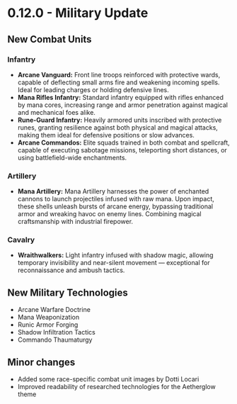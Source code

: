# 0.12.0 - Military Update

## New Combat Units

### Infantry
- **Arcane Vanguard:** Front line troops reinforced with protective wards, capable of deflecting small arms fire and weakening incoming spells. Ideal for leading charges or holding defensive lines.
- **Mana Rifles Infantry:** Standard infantry equipped with rifles enhanced by mana cores, increasing range and armor penetration against magical and mechanical foes alike.
- **Rune-Guard Infantry:** Heavily armored units inscribed with protective runes, granting resilience against both physical and magical attacks, making them ideal for defensive positions or slow advances.
- **Arcane Commandos:** Elite squads trained in both combat and spellcraft, capable of executing sabotage missions, teleporting short distances, or using battlefield-wide enchantments.

### Artillery
- **Mana Artillery:** Mana Artillery harnesses the power of enchanted cannons to launch projectiles infused with raw mana. Upon impact, these shells unleash bursts of arcane energy, bypassing traditional armor and wreaking havoc on enemy lines. Combining magical craftsmanship with industrial firepower.

### Cavalry
- **Wraithwalkers:** Light infantry infused with shadow magic, allowing temporary invisibility and near-silent movement — exceptional for reconnaissance and ambush tactics.

## New Military Technologies
- Arcane Warfare Doctrine
- Mana Weaponization
- Runic Armor Forging
- Shadow Infiltration Tactics
- Commando Thaumaturgy

## Minor changes
- Added some race-specific combat unit images by Dotti Locari
- Improved readability of researched technologies for the Aetherglow theme